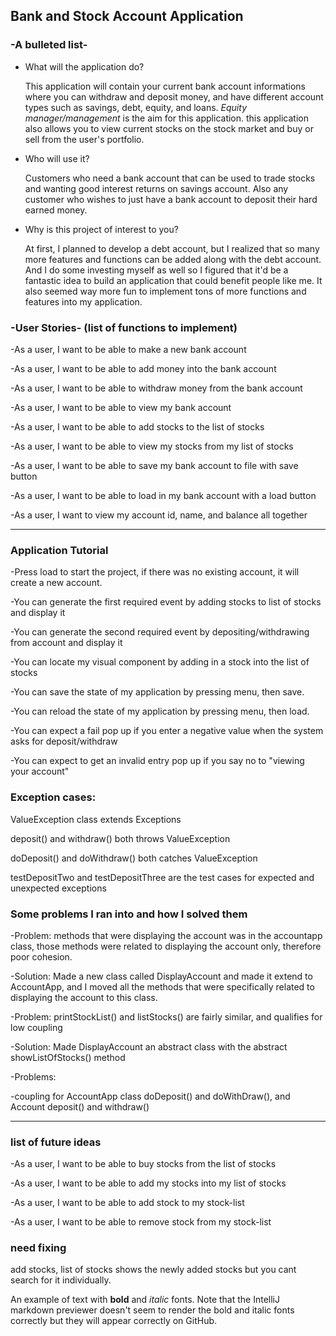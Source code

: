 

## Bank and Stock Account Application

### -A **bulleted** list-
- What will the application do?

    This application will contain your current bank account informations where you can withdraw and deposit money, and have different account types such as savings, debt, equity, and loans.
    *Equity manager/management* is the aim for this application. this application also allows you to view current stocks on the stock market and buy or sell from the user's portfolio.
  
- Who will use it?

    Customers who need a bank account that can be used to trade stocks and wanting good interest returns on savings account. Also any customer who wishes to just have a bank account to deposit their hard earned money.

- Why is this project of interest to you?

    At first, I planned to develop a debt account, but I realized that so many more features and functions can be added along with the debt account. And I do some investing myself as well so I figured that it'd be a fantastic idea to build 
    an application that could benefit people like me. It also seemed way more fun to implement tons of more functions and features into my application. 


### -User Stories- (list of functions to implement)
-As a user, I want to be able to make a new bank account

-As a user, I want to be able to add money into the bank account

-As a user, I want to be able to withdraw money from the bank account

-As a user, I want to be able to view my bank account

-As a user, I want to be able to add stocks to the list of stocks

-As a user, I want to be able to view my stocks from my list of stocks

-As a user, I want to be able to save my bank account to file with save button

-As a user, I want to be able to load in  my bank account with a load button

-As a user, I want to view my account id, name, and balance all together

------------------------------------------------------------------------------------
### Application Tutorial

-Press load to start the project, if there was no existing account, it will create a new account.

-You can generate the first required event by adding stocks to list of stocks and display it

-You can generate the second required event by depositing/withdrawing from account and display it

-You can locate my visual component by adding in a stock into the list of stocks

-You can save the state of my application by pressing menu, then save.

-You can reload the state of my application by pressing menu, then load.

-You can expect a fail pop up if you enter a negative value when the system asks for deposit/withdraw

-You can expect to get an invalid entry pop up if you say no to "viewing your account"




### Exception cases: 

ValueException class extends Exceptions

deposit() and withdraw() both throws ValueException

doDeposit() and doWithdraw() both catches ValueException

testDepositTwo and testDepositThree are the test cases for expected and unexpected exceptions


### Some problems I ran into and how I solved them

-Problem: methods that were displaying the account was in the accountapp class, those methods were related to displaying
the account only, therefore poor cohesion.

-Solution: Made a new class called DisplayAccount and made it extend to AccountApp, and I moved all the methods that
were specifically related to displaying the account to this class.


-Problem: printStockList() and listStocks() are fairly similar, and qualifies for low coupling

-Solution: Made DisplayAccount an abstract class with the abstract showListOfStocks() method



-Problems:

-coupling for AccountApp class doDeposit() and doWithDraw(), and Account deposit() and withdraw()

------------------------------------------------------------------------------
### list of future ideas

-As a user, I want to be able to buy stocks from the list of stocks

-As a user, I want to be able to add my stocks into my list of stocks

-As a user, I want to be able to add stock to my stock-list

-As a user, I want to be able to remove stock from my stock-list

### need fixing 
add stocks, list of stocks shows the newly added stocks but you cant search for it individually.

An example of text with **bold** and *italic* fonts.  Note that the IntelliJ markdown previewer doesn't seem to render 
the bold and italic fonts correctly but they will appear correctly on GitHub.
